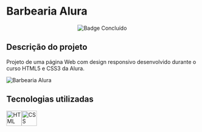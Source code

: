 # Barbearia Alura

<p align="center">
 <img alt="Badge Concluído" src="https://img.shields.io/badge/STATUS-CONCLU%C3%8DDO-brightgreen">
</p>

## Descrição do projeto

Projeto de uma página Web com design responsivo desenvolvido durante o curso HTML5 e CSS3 da Alura.

![Barbearia Alura](assets/barbearia.gif)

## Tecnologias utilizadas

<img src="https://cdn.jsdelivr.net/gh/devicons/devicon/icons/html5/html5-original.svg" alt="HTML" width="40" height="40" /><img src="https://cdn.jsdelivr.net/gh/devicons/devicon/icons/css3/css3-original.svg" alt="CSS" width="40" height="40" />

